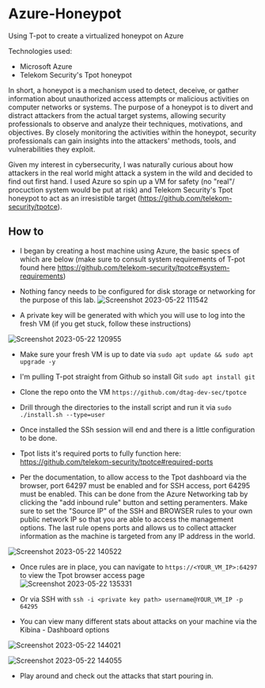 # Azure-Honeypot
Using T-pot to create a virtualized honeypot on Azure

Technologies used:
- Microsoft Azure
- Telekom Security's Tpot honeypot

In short, a honeypot is a mechanism used to detect, deceive, or gather information about unauthorized access attempts or malicious activities on computer networks or systems. 
The purpose of a honeypot is to divert and distract attackers from the actual target systems, allowing security professionals to observe and analyze their techniques, motivations, and objectives. By closely monitoring the activities within the honeypot, security professionals can gain insights into the attackers' methods, tools, and vulnerabilities they exploit.

Given my interest in cybersecurity, I was naturally curious about how attackers in the real world might attack a system in the wild and decided to find out first hand. I used Azure so spin up a VM for safety (no "real"/ procuction system would be put at risk) and Telekom Security's Tpot honeypot to act as an irresistible  target (https://github.com/telekom-security/tpotce). 


## How to

- I began by creating a host machine using Azure, the basic specs of which are below (make sure to consult system requirements of T-pot found here https://github.com/telekom-security/tpotce#system-requirements)
- Nothing fancy needs to be configured for disk storage or networking for the purpose of this lab.
![Screenshot 2023-05-22 111542](https://github.com/HattMobb/Azure-Honeypot/assets/134090089/0139dc72-c3bd-4e9b-a78e-a5bf6ca40c4e)

- A private key will be generated with which you will use to log into the fresh VM (if you get stuck, follow these instructions)


![Screenshot 2023-05-22 120955](https://github.com/HattMobb/Azure-Honeypot/assets/134090089/0363f4fb-afb5-4413-a535-66993bc439b8)

- Make sure your fresh VM is up to date via 
  `sudo apt update && sudo apt upgrade -y`
 
- I'm pulling T-pot straight from Github so install Git
   `sudo apt install git`
  
 - Clone the repo onto the VM
  `https://github.com/dtag-dev-sec/tpotce`
  
 - Drill through the directories to the install script and run it via 
  `sudo ./install.sh --type=user` 
  
 - Once installed the SSh session will end and there is a little configuration to be done.
 - Tpot lists it's required ports to fully function here: https://github.com/telekom-security/tpotce#required-ports
 - Per the documentation, to allow access to the Tpot dashboard via the browser, port 64297 must be enabled and for SSH access, port 64295  must be enabled. This can be done from the Azure Networking tab by clicking the "add inbound rule" button and setting peramenters. Make sure to set the "Source IP" of the SSH and BROWSER rules to your own public network IP so that you are able to access the management options. The last rule opens ports and allows us to collect attacker information as the machine is targeted from any IP address in the world.

![Screenshot 2023-05-22 140522](https://github.com/HattMobb/Azure-Honeypot/assets/134090089/59102268-127a-4b5a-9767-e444a45849fb)

- Once rules are in place, you can navigate to `https://<YOUR_VM_IP>:64297` to view the Tpot browser access page 
![Screenshot 2023-05-22 135331](https://github.com/HattMobb/Azure-Honeypot/assets/134090089/a396ce55-ffca-420e-ae3b-8af458dea243)

- Or via SSH with `ssh -i <private key path> username@YOUR_VM_IP -p 64295`

- You can view many different stats about attacks on your machine via the Kibina - Dashboard options 



![Screenshot 2023-05-22 144021](https://github.com/HattMobb/Azure-Honeypot/assets/134090089/a1bd2ebc-264f-469e-ada9-e1dbda8f2cbd)


![Screenshot 2023-05-22 144055](https://github.com/HattMobb/Azure-Honeypot/assets/134090089/47fcd279-0eb2-4c00-9ad8-cb6161d99ce9)



- Play around and check out the attacks that start pouring in.

  
